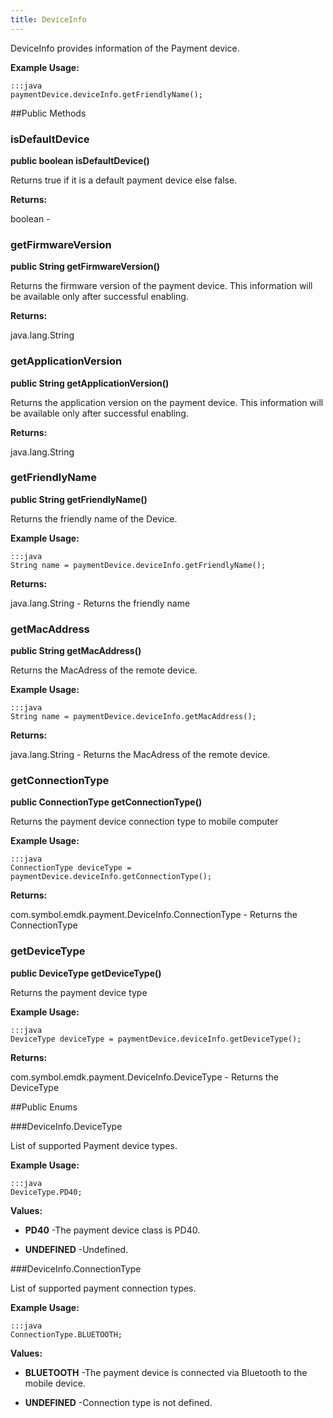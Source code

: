```yaml
---
title: DeviceInfo
---
```


DeviceInfo provides information of the Payment device.
 
 

**Example Usage:**
	
	:::java	
	paymentDevice.deviceInfo.getFriendlyName();


##Public Methods

### isDefaultDevice

**public boolean isDefaultDevice()**

Returns true if it is a default payment device else false.

**Returns:**

boolean - 

### getFirmwareVersion

**public String getFirmwareVersion()**

Returns the firmware version of the payment device. This information will be available only after successful enabling.

**Returns:**

java.lang.String

### getApplicationVersion

**public String getApplicationVersion()**

Returns the application version on the payment device. This information will be available only after successful enabling.

**Returns:**

java.lang.String

### getFriendlyName

**public String getFriendlyName()**

Returns the friendly name of the Device.
 
 

**Example Usage:**
	
	:::java	
	String name = paymentDevice.deviceInfo.getFriendlyName();


**Returns:**

java.lang.String - Returns the friendly name

### getMacAddress

**public String getMacAddress()**

Returns the MacAdress of the remote device.
 
 

**Example Usage:**
	
	:::java	
	String name = paymentDevice.deviceInfo.getMacAddress();


**Returns:**

java.lang.String - Returns the MacAdress of the remote device.

### getConnectionType

**public ConnectionType getConnectionType()**

Returns the payment device connection type to mobile computer
 
 

**Example Usage:**
	
	:::java	
	ConnectionType deviceType = paymentDevice.deviceInfo.getConnectionType();


**Returns:**

com.symbol.emdk.payment.DeviceInfo.ConnectionType - Returns the ConnectionType

### getDeviceType

**public DeviceType getDeviceType()**

Returns the payment device type
 
 

**Example Usage:**
	
	:::java	
	DeviceType deviceType = paymentDevice.deviceInfo.getDeviceType();


**Returns:**

com.symbol.emdk.payment.DeviceInfo.DeviceType - Returns the DeviceType

##Public Enums

###DeviceInfo.DeviceType

List of supported Payment device types.
 
 

**Example Usage:**
	
	:::java	
	DeviceType.PD40;


**Values:**

* **PD40** -The payment device class is PD40.

* **UNDEFINED** -Undefined.

###DeviceInfo.ConnectionType

List of supported payment connection types.
 
 

**Example Usage:**
	
	:::java	
	ConnectionType.BLUETOOTH;


**Values:**

* **BLUETOOTH** -The payment device is connected via Bluetooth to the mobile device.

* **UNDEFINED** -Connection type is not defined.



